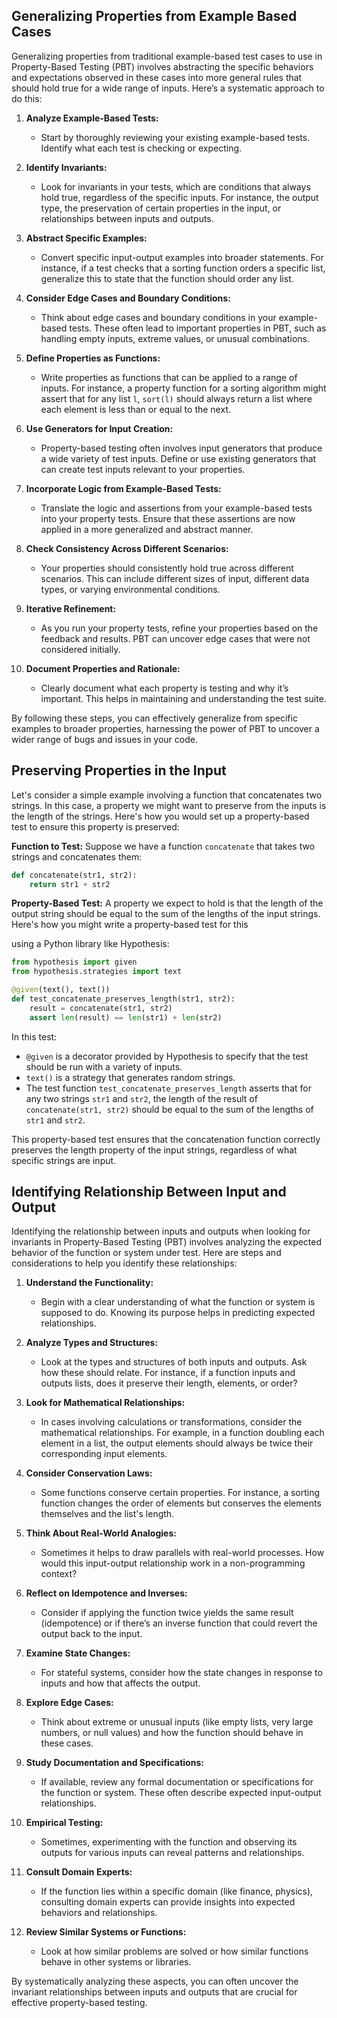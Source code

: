 ## Generalizing Properties from Example Based Cases

Generalizing properties from traditional example-based test cases to use in Property-Based Testing (PBT) involves abstracting the specific behaviors and expectations observed in these cases into more general rules that should hold true for a wide range of inputs. Here’s a systematic approach to do this:

1. **Analyze Example-Based Tests:**
   - Start by thoroughly reviewing your existing example-based tests. Identify what each test is checking or expecting.
   
2. **Identify Invariants:**
   - Look for invariants in your tests, which are conditions that always hold true, regardless of the specific inputs. For instance, the output type, the preservation of certain properties in the input, or relationships between inputs and outputs.

3. **Abstract Specific Examples:**
   - Convert specific input-output examples into broader statements. For instance, if a test checks that a sorting function orders a specific list, generalize this to state that the function should order any list.

4. **Consider Edge Cases and Boundary Conditions:**
   - Think about edge cases and boundary conditions in your example-based tests. These often lead to important properties in PBT, such as handling empty inputs, extreme values, or unusual combinations.

5. **Define Properties as Functions:**
   - Write properties as functions that can be applied to a range of inputs. For instance, a property function for a sorting algorithm might assert that for any list `l`, `sort(l)` should always return a list where each element is less than or equal to the next.

6. **Use Generators for Input Creation:**
   - Property-based testing often involves input generators that produce a wide variety of test inputs. Define or use existing generators that can create test inputs relevant to your properties.

7. **Incorporate Logic from Example-Based Tests:**
   - Translate the logic and assertions from your example-based tests into your property tests. Ensure that these assertions are now applied in a more generalized and abstract manner.

8. **Check Consistency Across Different Scenarios:**
   - Your properties should consistently hold true across different scenarios. This can include different sizes of input, different data types, or varying environmental conditions.

9. **Iterative Refinement:**
   - As you run your property tests, refine your properties based on the feedback and results. PBT can uncover edge cases that were not considered initially.

10. **Document Properties and Rationale:**
    - Clearly document what each property is testing and why it’s important. This helps in maintaining and understanding the test suite.

By following these steps, you can effectively generalize from specific examples to broader properties, harnessing the power of PBT to uncover a wider range of bugs and issues in your code.

## Preserving Properties in the Input

Let's consider a simple example involving a function that concatenates two strings. In this case, a property we might want to preserve from the inputs is the length of the strings. Here's how you would set up a property-based test to ensure this property is preserved:

**Function to Test:**
Suppose we have a function `concatenate` that takes two strings and concatenates them:

```python
def concatenate(str1, str2):
    return str1 + str2
```

**Property-Based Test:**
A property we expect to hold is that the length of the output string should be equal to the sum of the lengths of the input strings. Here's how you might write a property-based test for this

using a Python library like Hypothesis:

```python
from hypothesis import given
from hypothesis.strategies import text

@given(text(), text())
def test_concatenate_preserves_length(str1, str2):
    result = concatenate(str1, str2)
    assert len(result) == len(str1) + len(str2)
```

In this test:
- `@given` is a decorator provided by Hypothesis to specify that the test should be run with a variety of inputs.
- `text()` is a strategy that generates random strings.
- The test function `test_concatenate_preserves_length` asserts that for any two strings `str1` and `str2`, the length of the result of `concatenate(str1, str2)` should be equal to the sum of the lengths of `str1` and `str2`.

This property-based test ensures that the concatenation function correctly preserves the length property of the input strings, regardless of what specific strings are input.

## Identifying Relationship Between Input and Output

Identifying the relationship between inputs and outputs when looking for invariants in Property-Based Testing (PBT) involves analyzing the expected behavior of the function or system under test. Here are steps and considerations to help you identify these relationships:

1. **Understand the Functionality:**
   - Begin with a clear understanding of what the function or system is supposed to do. Knowing its purpose helps in predicting expected relationships.

2. **Analyze Types and Structures:**
   - Look at the types and structures of both inputs and outputs. Ask how these should relate. For instance, if a function inputs and outputs lists, does it preserve their length, elements, or order?

3. **Look for Mathematical Relationships:**
   - In cases involving calculations or transformations, consider the mathematical relationships. For example, in a function doubling each element in a list, the output elements should always be twice their corresponding input elements.

4. **Consider Conservation Laws:**
   - Some functions conserve certain properties. For instance, a sorting function changes the order of elements but conserves the elements themselves and the list's length.

5. **Think About Real-World Analogies:**
   - Sometimes it helps to draw parallels with real-world processes. How would this input-output relationship work in a non-programming context?

6. **Reflect on Idempotence and Inverses:**
   - Consider if applying the function twice yields the same result (idempotence) or if there’s an inverse function that could revert the output back to the input.

7. **Examine State Changes:**
   - For stateful systems, consider how the state changes in response to inputs and how that affects the output.

8. **Explore Edge Cases:**
   - Think about extreme or unusual inputs (like empty lists, very large numbers, or null values) and how the function should behave in these cases.

9. **Study Documentation and Specifications:**
   - If available, review any formal documentation or specifications for the function or system. These often describe expected input-output relationships.

10. **Empirical Testing:**
    - Sometimes, experimenting with the function and observing its outputs for various inputs can reveal patterns and relationships.

11. **Consult Domain Experts:**
    - If the function lies within a specific domain (like finance, physics), consulting domain experts can provide insights into expected behaviors and relationships.

12. **Review Similar Systems or Functions:**
    - Look at how similar problems are solved or how similar functions behave in other systems or libraries.

By systematically analyzing these aspects, you can often uncover the invariant relationships between inputs and outputs that are crucial for effective property-based testing.
